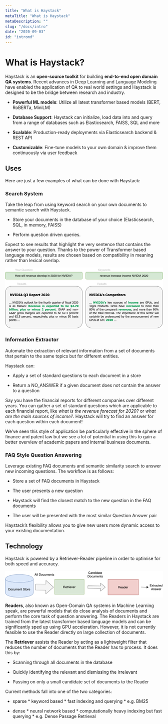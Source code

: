 ```yaml
---
title: "What is Haystack"
metaTitle: "What is Haystack"
metaDescription: ""
slug: "/docs/intro"
date: "2020-09-03"
id: "intromd"
---
```


# What is Haystack?

Haystack is an **open-source toolkit** for building **end-to-end open domain QA systems**.
Recent advances in Deep Learning and Language Modeling have enabled the application of QA to real world settings
and Haystack is designed to be the bridge between research and industry.


* **Powerful ML models**: Utilize all latest transformer based models (BERT, RoBERTa, MiniLM)


* **Database Support**: Haystack can initialize, load data into and query from a range of databases such as Elasticsearch, FAISS, SQL and more


* **Scalable**: Production-ready deployments via Elasticsearch backend & REST API


* **Customizable**: Fine-tune models to your own domain & improve them continuously via user feedback

## Uses

Here are just a few examples of what can be done with Haystack:

### Search System

Take the leap from using keyword search on your own documents to semantic search with Haystack.


* Store your documents in the database of your choice (Elasticsearch, SQL, in memory, FAISS)


* Perform question driven queries.

Expect to see results that highlight the very sentence that contains the answer to your question.
Thanks to the power of Transformer based language models, results are chosen based on compatibility in meaning
rather than lexical overlap.



![image](../../img/search.png)

### Information Extractor

Automate the extraction of relevant information from a set of documents that pertain to the same topics but for different entities.

Haystack can:


* Apply a set of standard questions to each document in a store


* Return a NO_ANSWER if a given document does not contain the answer to a question

Say you have the financial reports for different companies over different years.
You can gather a set of standard questions which are applicable to each financial report,
like *what is the revenue forecast for 2020?* or *what are the main sources of income?*.
Haystack will try to find an answer for each question within each document!

We’ve seen this style of application be particularly effective in the sphere of finance and patent law
but we see a lot of potential in using this to gain a better overview of academic papers and internal business documents.

<!-- _comment: !!Image!! -->
### FAQ Style Question Answering

Leverage existing FAQ documents and semantic similarity search to answer new incoming questions.
The workflow is as follows:


* Store a set of FAQ documents in Haystack


* The user presents a new question


* Haystack will find the closest match to the new question in the FAQ documents


* The user will be presented with the most similar Question Answer pair

Haystack’s flexibility allows you to give new users more dynamic access to your existing documentation.

<!-- _comment: !!Image!! -->
## Technology

Haystack is powered by a Retriever-Reader pipeline in order to optimise for both speed and accuracy.



![image](./../../img/retriever_reader.png)

**Readers**, also known as Open-Domain QA systems in Machine Learning speak,
are powerful models that do close analysis of documents and perform the core task of question answering.
The Readers in Haystack are trained from the latest transformer based language models and can be significantly sped up using GPU acceleration.
However, it is not currently feasible to use the Reader directly on large collection of documents.

<!-- _comment: !! benchmarks link !! -->
<!-- _comment: !! Image of What a reader does and maybe architecture !! -->
The **Retriever** assists the Reader by acting as a lightweight filter that reduces the number of documents that the Reader has to process.
It does this by:


* Scanning through all documents in the database


* Quickly identifying the relevant and dismissing the irrelevant


* Passing on only a small candidate set of documents to the Reader

Current methods fall into one of the two categories:


* sparse
        * keyword based
        * fast indexing and querying
        * e.g. BM25


* dense
        * neural network based
        * computationally heavy indexing but fast querying
        * e.g. Dense Passage Retrieval
